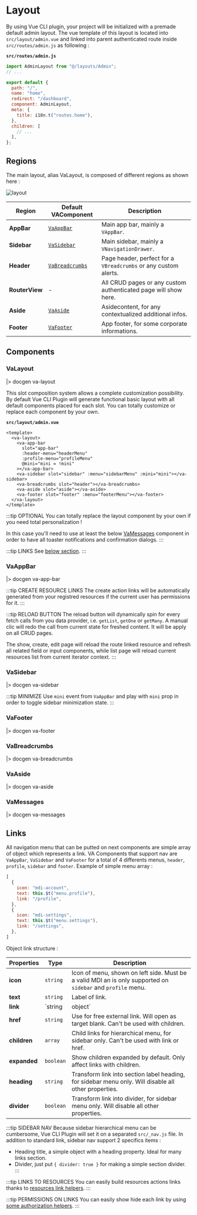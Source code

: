 # Layout

By using Vue CLI plugin, your project will be initialized with a premade default admin layout. The vue template of this layout is located into `src/layout/admin.vue` and linked into parent authenticated route inside `src/routes/admin.js` as following :

**`src/routes/admin.js`**

```js {1,8}
import AdminLayout from "@/layouts/Admin";
// ...

export default {
  path: "/",
  name: "home",
  redirect: "/dashboard",
  component: AdminLayout,
  meta: {
    title: i18n.t("routes.home"),
  },
  children: [
    // ...
  ],
};
```

## Regions

The main layout, alias VaLayout, is composed of different regions as shown here :

![layout](/assets/layout.png)

| Region         | Default VAComponent               | Description                                                     |
| -------------- | --------------------------------- | --------------------------------------------------------------- |
| **AppBar**     | [`VaAppBar`](#vaappbar)           | Main app bar, mainly a `VAppBar`.                               |
| **Sidebar**    | [`VaSidebar`](#vasidebar)         | Main sidebar, mainly a `VNavigationDrawer`.                     |
| **Header**     | [`VaBreadcrumbs`](#vabreadcrumbs) | Page header, perfect for a `VBreadcrumbs` or any custom alerts. |
| **RouterView** | -                                 | All CRUD pages or any custom authenticated page will show here. |
| **Aside**      | [`VaAside`](#vaaside)             | Asidecontent, for any contextualized additional infos.          |
| **Footer**     | [`VaFooter`](#vafooter)           | App footer, for some corporate informations.                    |

## Components

### VaLayout

|> docgen va-layout

This slot composition system allows a complete customization possibility. By default Vue CLI Plugin will generate functional basic layout with all default components placed for each slot. You can totally customize or replace each component by your own.

**`src/layout/admin.vue`**

```vue
<template>
  <va-layout>
    <va-app-bar
      slot="app-bar"
      :header-menu="headerMenu"
      :profile-menu="profileMenu"
      @mini="mini = !mini"
    ></va-app-bar>
    <va-sidebar slot="sidebar" :menu="sidebarMenu" :mini="mini"></va-sidebar>
    <va-breadcrumbs slot="header"></va-breadcrumbs>
    <va-aside slot="aside"></va-aside>
    <va-footer slot="footer" :menu="footerMenu"></va-footer>
  </va-layout>
</template>
```

:::tip OPTIONAL
You can totally replace the layout component by your own if you need total personalization !

In this case you'll need to use at least the below [VaMessages](#vamessages) component in order to have all toaster notifications and confirmation dialogs.
:::

:::tip LINKS
See [below section](#links).
:::

### VaAppBar

|> docgen va-app-bar

:::tip CREATE RESOURCE LINKS
The create action links will be automatically generated from your registred resources if the current user has permissions for it.
:::

:::tip RELOAD BUTTON
The reload button will dynamically spin for every fetch calls from you data provider, i.e. `getList`, `getOne` or `getMany`. A manual clic will redo the call from current state for freshed content. It will be apply on all CRUD pages.

The show, create, edit page will reload the route linked resource and refresh all related field or input components, while list page will reload current resources list from current iterator context.
:::

### VaSidebar

|> docgen va-sidebar

:::tip MINIMIZE
Use `mini` event from `VaAppBar` and play with `mini` prop in order to toggle sidebar minimization state.
:::

### VaFooter

|> docgen va-footer

### VaBreadcrumbs

|> docgen va-breadcrumbs

### VaAside

|> docgen va-aside

### VaMessages

|> docgen va-messages

## Links

All navigation menu that can be putted on next components are simple array of object which represents a link. VA Components that support nav are `VaAppBar`, `VaSidebar` and `VaFooter` for a total of 4 differents menus, `header`, `profile`, `sidebar` and `footer`. Example of simple menu array :

```js
[
  {
    icon: "mdi-account",
    text: this.$t("menu.profile"),
    link: "/profile",
  },
  {
    icon: "mdi-settings",
    text: this.$t("menu.settings"),
    link: "/settings",
  },
]
```

Object link structure :

| Properties   | Type              | Description                                                                                                 |
| ------------ | ----------------- | ----------------------------------------------------------------------------------------------------------- |
| **icon**     | `string`          | Icon of menu, shown on left side. Must be a valid MDI an is only supported on `sidebar` and `profile` menu. |
| **text**     | `string`          | Label of link.                                                                                              |
| **link**     | `string | object` | Valid Vue Router menu. Can't be used with children.                                                         |
| **href**     | `string`          | Use for free external link. Will open as target blank. Can't be used with children.                         |
| **children** | `array`           | Child links for hierarchical menu, for sidebar only. Can't be used with link or href.                       |
| **expanded** | `boolean`         | Show children expanded by default. Only affect links with children.                                         |
| **heading**  | `string`          | Transform link into section label heading, for sidebar menu only. Will disable all other properties.        |
| **divider**  | `boolean`         | Transform link into divider, for sidebar menu only. Will disable all other properties.                      |

:::tip SIDEBAR NAV
Because sidebar hierarchical menu can be cumbersome, Vue CLI Plugin will set it on a separated `src/_nav.js` file. In addition to standard link, sidebar nav support 2 specifics items :

* Heading title, a simple object with a heading property. Ideal for many links section.
* Divider, just put `{ divider: true }` for making a simple section divider.
:::

:::tip LINKS TO RESOURCES
You can easily build resources actions links thanks to [resources link helpers](../resources#link-helpers).
:::

:::tip PERMISSIONS ON LINKS
You can easily show hide each link by using [some authorization helpers](../authorization#helpers).
:::
